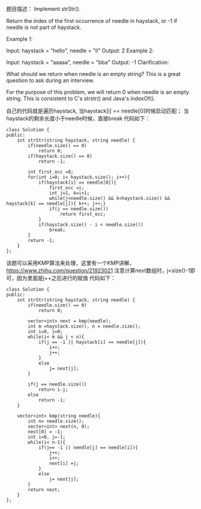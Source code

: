 题目描述：
Implement strStr().

Return the index of the first occurrence of needle in haystack, or -1 if needle is not part of haystack.

Example 1:

Input: haystack = "hello", needle = "ll"
Output: 2
Example 2:

Input: haystack = "aaaaa", needle = "bba"
Output: -1
Clarification:

What should we return when needle is an empty string? This is a great question to ask during an interview.

For the purpose of this problem, we will return 0 when needle is an empty string. This is consistent to C's strstr() and Java's indexOf().


自己的代码就是遍历haystack, 当haystack[i] == needle[0]时候启动匹配；
当haystack的剩余长度小于needle时候，直接break
代码如下： 
```
class Solution {
public:
    int strStr(string haystack, string needle) {
        if(needle.size() == 0)
            return 0;
        if(haystack.size() == 0)
            return -1;
        
        int first_occ =0;
        for(int i=0; i< haystack.size(); i++){
            if(haystack[i] == needle[0]){
                first_occ =i;
                int j=1, k=i+1;
                while(j<needle.size() && k<haystack.size() && haystack[k] == needle[j]){ k++; j++;}
                if(j == needle.size())
                    return first_occ;
            }  
            if(haystack.size() - i < needle.size())
                break;
        }
        return -1;
    }
};
```

该题可以采用KMP算法来处理，这里有一个KMP讲解，
https://www.zhihu.com/question/21923021
注意计算next数组时，j<size()-1即可，因为里面是j++之后进行的赋值
代码如下：
```
class Solution {
public:
    int strStr(string haystack, string needle) {
        if(needle.size() == 0)
            return 0;
        
        vector<int> next = kmp(needle);
        int m =haystack.size(), n = needle.size();
        int i=0, j=0;
        while(i< m && j < n){
            if(j == -1 || haystack[i] == needle[j]){
                i++;
                j++;
            }
            else
                j= next[j];
        }
        
        if(j == needle.size())
            return i-j;
        else
            return -1;
    }
    
    vector<int> kmp(string needle){
        int n= needle.size();
        vector<int> next(n, 0);
        next[0] = -1;
        int i=0, j=-1;
        while(i< n-1){
            if(j== -1 || needle[j] == needle[i]){
                j++;
                i++;
                next[i] =j;
            }
            else
                j= next[j];
        }
        return next;
    }
};
```
